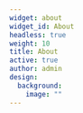```yaml
---
widget: about
widget_id: About
headless: true
weight: 10
title: About
active: true
author: admin
design:
  background:
    image: ""
---
```

